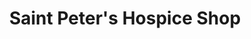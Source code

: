 ---
title: "Saint Peter's Hospice Shop"
url: /bristol/saint-peters-hospice-shop-north-view/
shop: charity
---